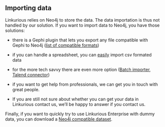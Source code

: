 ## Importing data

Linkurious relies on Neo4j to store the data. The data importation is thus not handled by our solution. If you want to import data to Neo4j, you have those solutions:

* there is a Gephi plugin that lets you export any file compatible with Gephi to Neo4j ([list of compatible formats](http://gephi.org/users/supported-graph-formats/))

* if you can handle a spreadsheet, you can [easily](http://blog.neo4j.org/2013/03/importing-data-into-neo4j-spreadsheet.html) import csv formated data

* for the more tech savvy there are even more option ([Batch importer](https://github.com/jexp/batch-import), [Talend connector](https://github.com/Zenika/talend-neo4j-connector))

* if you want to get help from professionals, we can get you in touch with great people.

* If you are still not sure about whether you can get your data in Linkurious contact us, we’ll be happy to answer if you contact us.

Finally, if you want to quickly try to use Linkurious Enterprise with dummy data, you can download a [Neo4j compatible dataset](http://neo4j.com/developer/guide-example-data/).
